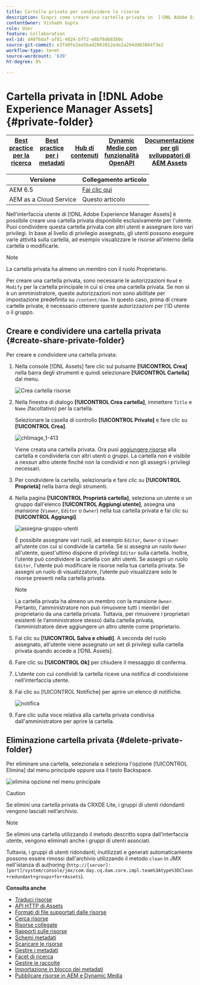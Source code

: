 ```yaml
---
title: Cartelle private per condividere le risorse
description: Scopri come creare una cartella privata in  [!DNL Adobe Experience Manager Assets]  e condividerla con altri utenti e assegnare loro vari privilegi.
contentOwner: Vishabh Gupta
role: User
feature: Collaboration
exl-id: d48f6daf-af81-4024-bff2-e8bf6d683b0c
source-git-commit: e3fd0fe2ee5bad2863812ede2a294dd63864f3e2
workflow-type: tm+mt
source-wordcount: '639'
ht-degree: 8%

---
```


# Cartella privata in [!DNL Adobe Experience Manager Assets] {#private-folder}

| [Best practice per la ricerca](/help/assets/search-best-practices.md) | [Best practice per i metadati](/help/assets/metadata-best-practices.md) | [Hub di contenuti](/help/assets/product-overview.md) | [Dynamic Medie con funzionalità OpenAPI](/help/assets/dynamic-media-open-apis-overview.md) | [Documentazione per gli sviluppatori di AEM Assets](https://developer.adobe.com/experience-cloud/experience-manager-apis/) |
| ------------- | --------------------------- |---------|----|-----|

| Versione | Collegamento articolo |
| -------- | ---------------------------- |
| AEM 6.5 | [Fai clic qui](https://experienceleague.adobe.com/docs/experience-manager-65/assets/managing/private-folder.html?lang=en) |
| AEM as a Cloud Service | Questo articolo |

Nell&#39;interfaccia utente di [!DNL Adobe Experience Manager Assets] è possibile creare una cartella privata disponibile esclusivamente per l&#39;utente. Puoi condividere questa cartella privata con altri utenti e assegnare loro vari privilegi. In base al livello di privilegio assegnato, gli utenti possono eseguire varie attività sulla cartella, ad esempio visualizzare le risorse all’interno della cartella o modificarle.

>[!NOTE]
>
>La cartella privata ha almeno un membro con il ruolo Proprietario.
>
>Per creare una cartella privata, sono necessarie le autorizzazioni `Read` e `Modify` per la cartella principale in cui si crea una cartella privata. Se non si è un amministratore, queste autorizzazioni non sono abilitate per impostazione predefinita su `/content/dam`. In questo caso, prima di creare cartelle private, è necessario ottenere queste autorizzazioni per l&#39;ID utente o il gruppo.

## Creare e condividere una cartella privata  {#create-share-private-folder}

Per creare e condividere una cartella privata:

1. Nella console [!DNL Assets] fare clic sul pulsante **[!UICONTROL Crea]** nella barra degli strumenti e quindi selezionare **[!UICONTROL Cartella]** dal menu.

   ![Crea cartella risorse](assets/create-folder.png)

1. Nella finestra di dialogo **[!UICONTROL Crea cartella]**, immettere `Title` e `Name` (facoltativo) per la cartella.

   Selezionare la casella di controllo **[!UICONTROL Privato]** e fare clic su **[!UICONTROL Crea]**.

   ![chlimage_1-413](assets/create-private-folder.png)

   Viene creata una cartella privata. Ora puoi [aggiungere risorse](add-assets.md#upload-assets) alla cartella e condividerla con altri utenti o gruppi. La cartella non è visibile a nessun altro utente finché non la condividi e non gli assegni i privilegi necessari.

1. Per condividere la cartella, selezionarla e fare clic su **[!UICONTROL Proprietà]** nella barra degli strumenti.

1. Nella pagina **[!UICONTROL Proprietà cartella]**, seleziona un utente o un gruppo dall&#39;elenco **[!UICONTROL Aggiungi utente]**, assegna una mansione (`Viewer`, `Editor` o `Owner`) nella tua cartella privata e fai clic su **[!UICONTROL Aggiungi]**.

   ![assegna-gruppo-utenti](assets/assign-permissions-private-folder.png)

   È possibile assegnare vari ruoli, ad esempio `Editor`, `Owner` o `Viewer` all&#39;utente con cui si condivide la cartella. Se si assegna un ruolo `Owner` all&#39;utente, quest&#39;ultimo dispone di privilegi `Editor` sulla cartella. Inoltre, l’utente può condividere la cartella con altri utenti. Se assegni un ruolo `Editor`, l&#39;utente può modificare le risorse nella tua cartella privata. Se assegni un ruolo di visualizzatore, l’utente può visualizzare solo le risorse presenti nella cartella privata.

   >[!NOTE]
   >
   >La cartella privata ha almeno un membro con la mansione `Owner`. Pertanto, l&#39;amministratore non può rimuovere tutti i membri del proprietario da una cartella privata. Tuttavia, per rimuovere i proprietari esistenti (e l’amministratore stesso) dalla cartella privata, l’amministratore deve aggiungere un altro utente come proprietario.

1. Fai clic su **[!UICONTROL Salva e chiudi]**. A seconda del ruolo assegnato, all&#39;utente viene assegnato un set di privilegi sulla cartella privata quando accede a [!DNL Assets].
1. Fare clic su **[!UICONTROL Ok]** per chiudere il messaggio di conferma.
1. L’utente con cui condividi la cartella riceve una notifica di condivisione nell’interfaccia utente.

1. Fai clic su [!UICONTROL Notifiche] per aprire un elenco di notifiche.

   ![notifica](assets/notification-icon.png)

1. Fare clic sulla voce relativa alla cartella privata condivisa dall&#39;amministratore per aprire la cartella.

## Eliminazione cartella privata {#delete-private-folder}

Per eliminare una cartella, selezionala e seleziona l&#39;opzione [!UICONTROL Elimina] dal menu principale oppure usa il tasto Backspace.

![elimina opzione nel menu principale](assets/delete-option.png)

>[!CAUTION]
>
>Se elimini una cartella privata da CRXDE Lite, i gruppi di utenti ridondanti vengono lasciati nell’archivio.

>[!NOTE]
>
>Se elimini una cartella utilizzando il metodo descritto sopra dall’interfaccia utente, vengono eliminati anche i gruppi di utenti associati.
>
>Tuttavia, i gruppi di utenti ridondanti, inutilizzati e generati automaticamente possono essere rimossi dall&#39;archivio utilizzando il metodo `clean` in JMX nell&#39;istanza di authoring (`http://[server]:[port]/system/console/jmx/com.day.cq.dam.core.impl.team%3Atype%3DClean+redundant+groups+for+Assets`).

**Consulta anche**

* [Traduci risorse](translate-assets.md)
* [API HTTP di Assets](mac-api-assets.md)
* [Formati di file supportati dalle risorse](file-format-support.md)
* [Cerca risorse](search-assets.md)
* [Risorse collegate](use-assets-across-connected-assets-instances.md)
* [Rapporti sulle risorse](asset-reports.md)
* [Schemi metadati](metadata-schemas.md)
* [Scaricare le risorse](download-assets-from-aem.md)
* [Gestire i metadati](manage-metadata.md)
* [Facet di ricerca](search-facets.md)
* [Gestire le raccolte](manage-collections.md)
* [Importazione in blocco dei metadati](metadata-import-export.md)
* [Pubblicare risorse in AEM e Dynamic Media](/help/assets/publish-assets-to-aem-and-dm.md)
